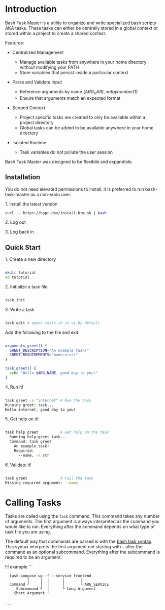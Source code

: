 # Introduction

Bash Task Master is a utility to organize and write specialized bash scripts AKA tasks.
These tasks can either be centrally stored in a global context or stored within a project to create a shared context.

Features:

  - Centralized Management
    - Manage available tasks from anywhere in your home directory without modifying your PATH
    - Store variables that persist inside a particular context

  - Parse and Validate Input
    - Reference arguments by name ($ARG_VAR), not by number ($1)
    - Ensure that arguments match an expected format

  - Scoped Context
    - Project specific tasks are created to only be available within a project directory
    - Global tasks can be added to be available anywhere in your home directory 

  - Isolated Runtime
    - Task variables do not pollute the user session

Bash Task Master was designed to be flexibile and expandible.

## Installation

You do not need elevated permissions to install.
It is preferred to run bash-task-master as a non-sudo user.

1\. Install the latest version:
``` bash
curl -L https://hppr.dev/install-btm.sh | bash
```
    
2\. Log out

3\. Log back in

## Quick Start

1\. Create a new directory

``` bash

mkdir tutorial
cd tutorial

```

2\. Initialize a task file

``` bash

task init

```

3\. Write a task

``` bash

task edit # opens tasks.sh in vi by default

```
    
Add the following to the file and exit.
    
``` bash

arguments_greet() {
  GREET_DESCRIPTION="An example task!"
  GREET_REQUIREMENTS="name:n:str"
}

task_greet() {
  echo "Hello $ARG_NAME, good day to you!"
}

```

4\. Run it!

``` bash

task greet -n "internet" # Run the task
Running greet: task...
Hello internet, good day to you!

```

5\. Get help on it!

``` bash

task help greet          # Get help on the task
  Running help:greet task...
  Command: task greet
    An example task!
    Required:
      --name, -n str

```

6\. Validate it!

``` bash

task greet               # Fail the task
Missing required argument: --name

```


# Calling Tasks

Tasks are called using the `task` command.
This command takes any number of arguments.
The first argument is always interpreted as the command you would like to run.
Everything after the command depends on what type of task file you are using.

The default way that commands are parsed is with the [bash task syntax](/drivers#bash-driver).
This syntax interprets the first argument not starting with `-` after the command as an optional subcommand.
Everything after the subcommand is required to be an argument.


!!! example
    ```

      task compose up -f --service frontend
              │     │  │      │       │
      Command ┘     │  │      │       └ ARG_SERVICE 
         Subcommand ┘  │      └ Long Argument
        Short Argument ┘


    ```
